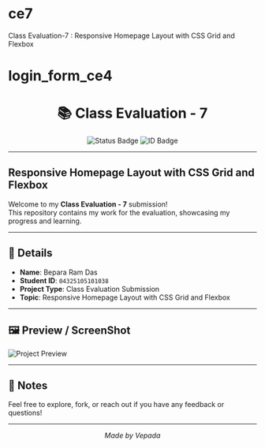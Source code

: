 # ce7
Class Evaluation-7 :  Responsive Homepage Layout with CSS Grid and Flexbox
# login_form_ce4

<h1 align="center">📚 Class Evaluation - 7</h1>

<p align="center">
  <img src="https://img.shields.io/badge/Status-Complete-brightgreen?style=flat-square" alt="Status Badge">
  <img src="https://img.shields.io/badge/ID-04325105101038-blue?style=flat-square" alt="ID Badge">
</p>

---

##  Responsive Homepage Layout with CSS Grid and Flexbox

Welcome to my **Class Evaluation - 7** submission!  
This repository contains my work for the evaluation, showcasing my progress and learning.

---

## 🧾 Details

- **Name**: Bepara Ram Das
- **Student ID**: `04325105101038`
- **Project Type**: Class Evaluation Submission
- **Topic**: Responsive Homepage Layout with CSS Grid and Flexbox

---
## 🖼️ Preview / ScreenShot

![Project Preview]()

---


## 📌 Notes

Feel free to explore, fork, or reach out if you have any feedback or questions!

---

<p align="center">
  <i>Made  by Vepada</i>
</p>

